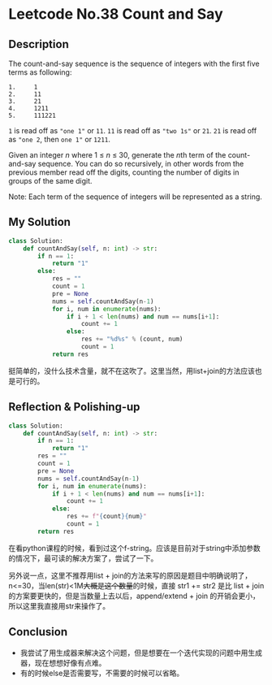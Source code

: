 # Leetcode No.38 Count and Say

## Description

The count-and-say sequence is the sequence of integers with the first five terms as following:

```
1.     1
2.     11
3.     21
4.     1211
5.     111221
```

`1` is read off as `"one 1"` or `11`.
`11` is read off as `"two 1s"` or `21`.
`21` is read off as `"one 2`, then `one 1"` or `1211`.

Given an integer *n* where 1 ≤ *n* ≤ 30, generate the *n*th term of the count-and-say sequence. You can do so recursively, in other words from the previous member read off the digits, counting the number of digits in groups of the same digit.

Note: Each term of the sequence of integers will be represented as a string.

## My Solution

```python
class Solution:
    def countAndSay(self, n: int) -> str:
        if n == 1:
            return "1"
        else:
            res = ""
            count = 1
            pre = None
            nums = self.countAndSay(n-1)
            for i, num in enumerate(nums):
                if i + 1 < len(nums) and num == nums[i+1]:
                    count += 1
                else:
                    res += "%d%s" % (count, num)
                    count = 1
            return res
```

挺简单的，没什么技术含量，就不在这吹了。这里当然，用list+join的方法应该也是可行的。

## Reflection & Polishing-up

```python
class Solution:
    def countAndSay(self, n: int) -> str:
        if n == 1:
            return "1"
        res = ""
        count = 1
        pre = None
        nums = self.countAndSay(n-1)
        for i, num in enumerate(nums):
            if i + 1 < len(nums) and num == nums[i+1]:
                count += 1
            else:
                res += f"{count}{num}"
                count = 1
        return res
```

在看python课程的时候，看到过这个f-string。应该是目前对于string中添加参数的情况下，最可读的解决方案了，尝试了一下。

另外说一点，这里不推荐用list + join的方法来写的原因是题目中明确说明了，n<=30，当len(str)<1M~~大概是这个数量~~的时候，直接 str1 += str2 是比 list + join 的方案要更快的，但是当数量上去以后，append/extend + join 的开销会更小，所以这里我直接用str来操作了。

## Conclusion

- 我尝试了用生成器来解决这个问题，但是想要在一个迭代实现的问题中用生成器，现在想想好像有点难。
- 有的时候else是否需要写，不需要的时候可以省略。